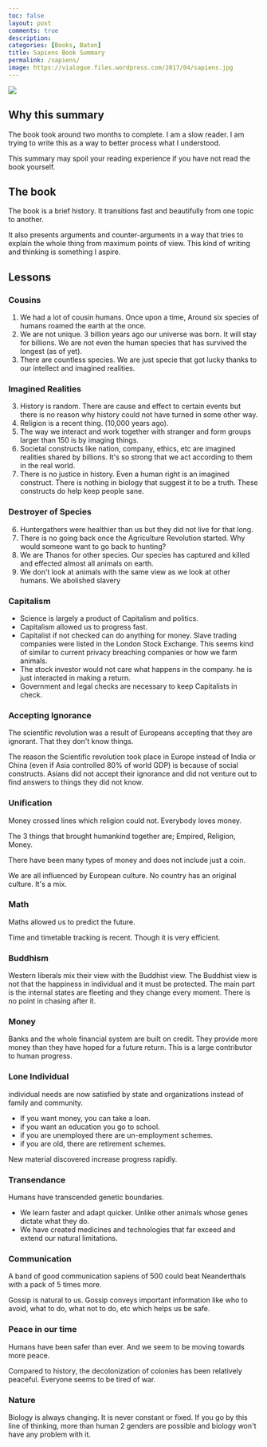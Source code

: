 ```yaml
---
toc: false
layout: post
comments: true
description:
categories: [Books, Baton]
title: Sapiens Book Summary
permalink: /sapiens/
image: https://vialogue.files.wordpress.com/2017/04/sapiens.jpg
---
```

![](https://vialogue.files.wordpress.com/2017/04/sapiens.jpg)

## Why this summary
The book took around two months to complete. I am a slow reader. I am trying to write this as a way to better process what I understood.

This summary may spoil your reading experience if you have not read the book yourself.

## The book

The book is a brief history. It transitions fast and beautifully from one topic to another.

It also presents arguments and counter-arguments in a way that tries to explain the whole thing from maximum points of view. This kind of writing and thinking is something I aspire.

## Lessons

### Cousins

1. We had a lot of cousin humans. Once upon a time, Around six species of humans roamed the earth at the once.
1. We are not unique. 3 billion years ago our universe was born. It will stay for billions. We are not even the human species that has survived the longest (as of yet).
2. There are countless species. We are just specie that got lucky thanks to our intellect and imagined realities.

### Imagined Realities
3. History is random. There are cause and effect to certain events but there is no reason why history could not have turned in some other way.
4. Religion is a recent thing. (10,000 years ago).
7. The way we interact and work together with stranger and form groups larger than 150 is by imaging things.
5. Societal constructs like nation, company, ethics, etc are imagined realities shared by billions. It's so strong that we act according to them in the real world.
6. There is no justice in history. Even a human right is an imagined construct. There is nothing in biology that suggest it to be a truth. These constructs do help keep people sane.

### Destroyer of Species
6. Huntergathers were healthier than us but they did not live for that long.
7. There is no going back once the Agriculture Revolution started. Why would someone want to go back to hunting?
8. We are Thanos for other species. Our species has captured and killed and effected almost all animals on earth.
9. We don't look at animals with the same view as we look at other humans. We abolished slavery 

### Capitalism
- Science is largely a product of Capitalism and politics. 
- Capitalism allowed us to progress fast.
- Capitalist if not checked can do anything for money. Slave trading companies were listed in the London Stock Exchange. This seems kind of similar to current privacy breaching companies or how we farm animals.
- The stock investor would not care what happens in the company. he is just interacted in making a return.
- Government and legal checks are necessary to keep Capitalists in check.

### Accepting Ignorance
The scientific revolution was a result of Europeans accepting that they are ignorant. That they don't know things.

The reason the Scientific revolution took place in Europe instead of India or China (even if Asia controlled 80% of world GDP) is because of social constructs. Asians did not accept their ignorance and did not venture out to find answers to things they did not know.

### Unification
Money crossed lines which religion could not. Everybody loves money.

The 3 things that brought humankind together are; Empired, Religion, Money.

There have been many types of money and does not include just a coin.

We are all influenced by European culture. No country has an original culture. It's a mix.

### Math
Maths allowed us to predict the future.

Time and timetable tracking is recent. Though it is very efficient.

### Buddhism
Western liberals mix their view with the Buddhist view. The Buddhist view is not that the happiness in individual and it must be protected. The main part is the internal states are fleeting and they change every moment. There is no point in chasing after it.

### Money

Banks and the whole financial system are built on credit. They provide more money than they have hoped for a future return. This is a large contributor to human progress.

### Lone Individual
individual needs are now satisfied by state and organizations instead of family and community.
- If you want money, you can take a loan.
- if you want an education you go to school.
- if you are unemployed there are un-employment schemes.
- if you are old, there are retirement schemes.

New material discovered increase progress rapidly.

### Transendance

Humans have transcended genetic boundaries.
- We learn faster and adapt quicker. Unlike other animals whose genes dictate what they do.
- We have created medicines and technologies that far exceed and extend our natural limitations.

### Communication
A band of good communication sapiens of 500 could beat Neanderthals with a pack of 5 times more.

Gossip is natural to us. Gossip conveys important information like who to avoid, what to do, what not to do, etc which helps us be safe.

### Peace in our time
Humans have been safer than ever. And we seem to be moving towards more peace.

Compared to history, the decolonization of colonies has been relatively peaceful. Everyone seems to be tired of war.

### Nature
Biology is always changing. It is never constant or fixed. If you go by this line of thinking, more than human 2 genders are possible and biology won't have any problem with it.
